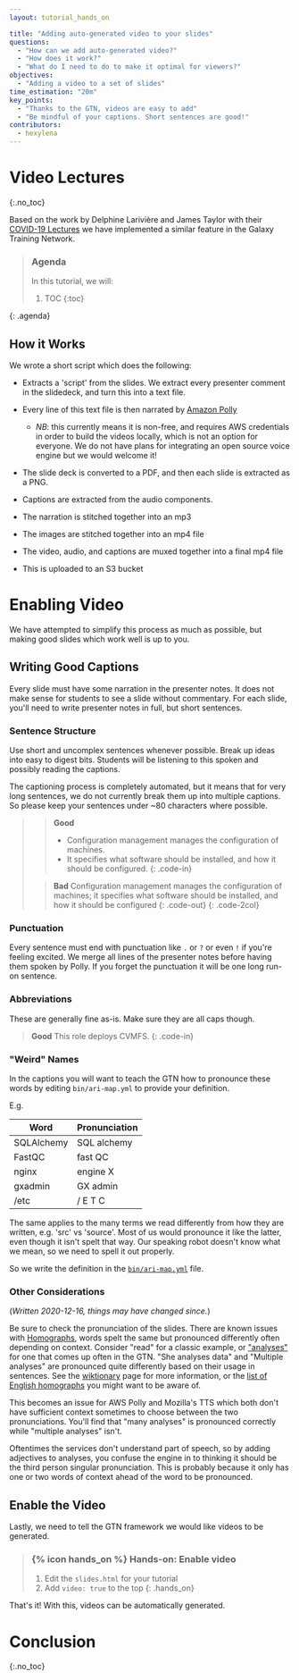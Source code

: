 ```yaml
---
layout: tutorial_hands_on

title: "Adding auto-generated video to your slides"
questions:
  - "How can we add auto-generated video?"
  - "How does it work?"
  - "What do I need to do to make it optimal for viewers?"
objectives:
  - "Adding a video to a set of slides"
time_estimation: "20m"
key_points:
  - "Thanks to the GTN, videos are easy to add"
  - "Be mindful of your captions. Short sentences are good!"
contributors:
  - hexylena
---
```


# Video Lectures
{:.no_toc}

Based on the work by Delphine Larivière and James Taylor with their [COVID-19 Lectures](https://github.com/galaxyproject/video-lectures/) we have implemented a similar feature in the Galaxy Training Network.

> ### Agenda
>
> In this tutorial, we will:
>
> 1. TOC
> {:toc}
>
{: .agenda}

## How it Works

We wrote a short script which does the following:

- Extracts a 'script' from the slides. We extract every presenter comment in the slidedeck, and turn this into a text file.
- Every line of this text file is then narrated by [Amazon Polly](https://aws.amazon.com/polly/)

  - *NB*: this currently means it is non-free, and requires AWS credentials in order to build the videos locally, which is not an option for everyone. We do not have plans for integrating an open source voice engine but we would welcome it!

- The slide deck is converted to a PDF, and then each slide is extracted as a PNG.
- Captions are extracted from the audio components.
- The narration is stitched together into an mp3
- The images are stitched together into an mp4 file
- The video, audio, and captions are muxed together into a final mp4 file
- This is uploaded to an S3 bucket

# Enabling Video

We have attempted to simplify this process as much as possible, but making good slides which work well is up to you.

## Writing Good Captions

Every slide must have some narration in the presenter notes. It does not make sense for students to see a slide without commentary. For each slide, you'll need to write presenter notes in full, but short sentences.

### Sentence Structure

Use short and uncomplex sentences whenever possible. Break up ideas into easy to digest bits. Students will be listening to this spoken and possibly reading the captions.

The captioning process is completely automated, but it means that for very long sentences, we do not currently break them up into multiple captions. So please keep your sentences under ~80 characters where possible.

> > **Good**
> > - Configuration management manages the configuration of machines.
> > - It specifies what software should be installed, and how it should be configured.
> {: .code-in}
>
> > **Bad**
> > Configuration management manages the configuration of machines; it specifies what software should be installed, and how it should be configured
> {: .code-out}
{: .code-2col}


### Punctuation

Every sentence must end with punctuation like `.` or `?` or even `!` if you're feeling excited. We merge all lines of the presenter notes before having them spoken by Polly. If you forget the punctuation it will be one long run-on sentence.

### Abbreviations

These are generally fine as-is. Make sure they are all caps though.

> **Good**
> This role deploys CVMFS.
{: .code-in}

### "Weird" Names

In the captions you will want to teach the GTN how to pronounce these words by editing `bin/ari-map.yml` to provide your definition.

E.g.

Word       | Pronunciation
---------- | ---
SQLAlchemy | SQL alchemy
FastQC     | fast QC
nginx      | engine X
gxadmin    | GX admin
/etc       | / E T C

The same applies to the many terms we read differently from how they are written, e.g. 'src' vs 'source'. Most of us would pronounce it like the latter, even though it isn't spelt that way. Our speaking robot doesn't know what we mean, so we need to spell it out properly.

So we write the definition in the [`bin/ari-map.yml`](https://github.com/galaxyproject/training-material/blob/master/bin/ari-map.yml) file.

### Other Considerations

(*Written 2020-12-16, things may have changed since.*)

Be sure to check the pronunciation of the slides. There are known issues with [Homographs](https://en.wikipedia.org/wiki/Homograph), words spelt the same but pronounced differently often depending on context. Consider "read" for a classic example, or ["analyses"](https://en.wiktionary.org/wiki/analyses#English) for one that comes up often in the GTN. "She analyses data" and "Multiple analyses" are pronounced quite differently based on their usage in sentences. See the [wiktionary](https://en.wiktionary.org/wiki/analyses#English) page for more information, or the [list of English homographs](https://en.wikipedia.org/wiki/List_of_English_homographs) you might want to be aware of.

This becomes an issue for AWS Polly and Mozilla's TTS which both don't have sufficient context sometimes to choose between the two pronunciations. You'll find that "many analyses" is pronounced correctly while "multiple analyses" isn't.

Oftentimes the services don't understand part of speech, so by adding adjectives to analyses, you confuse the engine in to thinking it should be the third person singular pronunciation. This is probably because it only has one or two words of context ahead of the word to be pronounced.

## Enable the Video

Lastly, we need to tell the GTN framework we would like videos to be generated.

> ### {% icon hands_on %} Hands-on: Enable video
>
> 1. Edit the `slides.html` for your tutorial
> 2. Add `video: true` to the top
{: .hands_on}

That's it! With this, videos can be automatically generated.


# Conclusion
{:.no_toc}
